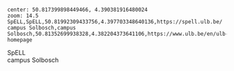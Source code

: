 <!--
 example: 
 NAME,type,LAT,LON,URL
 Malz,bar,50.8799407,4.6979099,https://maps.app.goo.gl/9fJxF2T5ZEFBVTpy7

 Types are: bar,cafe,restaurant
 -->

<pre><code class="language-map" id="bars">
center: 50.817399898449466, 4.390381916480024
zoom: 14.5
SpELL,SpELL,50.81992309433756,4.397703348640136,https://spell.ulb.be/
campus Solbosch,campus Solbosch,50.81352699938328,4.382204373641106,https://www.ulb.be/en/ulb-homepage
</code></pre>

<div class="legend-container">
  <div class="legend-item"><i class="fas fa-virus"></i></span> SpELL</div>
  <div class="legend-item"><i class="fas fa-university"></i></span> campus Solbosch</div>
<!-- 
  <div class="legend-item"><i class="fas fa-beer"></i></span> Bar</div>
  <div class="legend-item"><i class="fas fa-coffee"></i></span> Café</div>
  <div class="legend-item"><i class="fas fa-utensils"></i></span> Restaurant</div>
 -->
</div>
